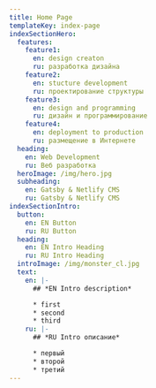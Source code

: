 ```yaml
---
title: Home Page
templateKey: index-page
indexSectionHero:
  features:
    feature1:
      en: design creaton
      ru: разработка дизайна
    feature2:
      en: stucture development
      ru: проектирование структуры
    feature3:
      en: design and programming
      ru: дизайн и программирование
    feature4:
      en: deployment to production
      ru: размещение в Интернете
  heading:
    en: Web Development
    ru: Веб разработка
  heroImage: /img/hero.jpg
  subheading:
    en: Gatsby & Netlify CMS
    ru: Gatsby & Netlify CMS
indexSectionIntro:
  button:
    en: EN Button
    ru: RU Button
  heading:
    en: EN Intro Heading
    ru: RU Intro Heading
  introImage: /img/monster_cl.jpg
  text:
    en: |-
      ## *EN Intro description*

      * first
      * second
      * third
    ru: |-
      ## *RU Intro описание*

      * первый
      * второй
      * третий
---
```


